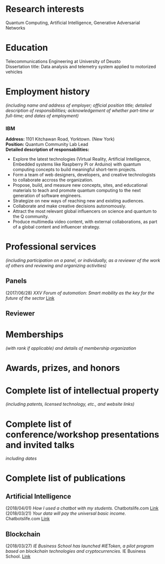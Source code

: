 # Research interests
Quantum Computing, Artificial Intelligence, Generative Adversarial Networks

# Education
Telecommunications Engineering at University of Deusto  
Dissertation title: Data analysis and telemetry system applied to motorized vehicles  

# Employment history  
*(including name and address of employer; official position title; detailed description of responsibilities; acknowledgement of whether part-time or full-time; and dates of employment)*
### IBM  
**Address:** 1101 Kitchawan Road, Yorktown. (New York)  
**Position:** Quantum Community Lab Lead  
**Detailed description of responsabilities:**  
* Explore the latest technologies (Virtual Reality, Artificial Intelligence, Embedded systems like Raspberry Pi or Arduino) with quantum computing concepts to build meaningful short-term projects.  
* Form a team of web designers, developers, and creative technologists to collaborate accross the organization.  
* Propose, build, and measure new concepts, sites, and educational materials to teach and promote quantum computing to the next generation of software engineers.  
* Strategize on new ways of reaching new and existing audiences.  
* Collaborate and make creative decisions autonomously.  
* Attract the most relevant global influencers on science and quantum to the Q community.  
* Produce multimedia video content, with external collaborations, as part of a global content and influencer strategy.  





# Professional services  
*(including participation on a panel, or individually, as a reviewer of the work of others and reviewing and organizing activities)*  

## Panels  
(2017/06/28) *XXV Forum of automotion: Smart mobility as the key for the future of the sector* [Link](https://twitter.com/asierarranz/status/879963020574806017?s=12)  
  
## Reviewer  
  



# Memberships  
*(with rank if applicable) and details of membership organization*

# Awards, prizes, and honors

# Complete list of intellectual property  
*(including patents, licensed technology, etc., and website links)*

# Complete list of conference/workshop presentations and invited talks  
*including dates*

# Complete list of publications
## Artificial Intelligence
(2018/04/01) *How I used a chatbot with my students.* Chatbotslife.com [Link](https://chatbotslife.com/how-i-used-a-chatbot-with-my-students-952a4979c3dc)  
(2018/03/21) *Your data will pay the universal basic income.* Chatbotslife.com [Link](https://medium.com/@asierarranz/your-data-will-pay-the-universal-basic-income-d24fe5a4d799)  

## Blockchain
(2018/03/27) *IE Business School has launched #IEToken, a pilot program based on blockchain technologies and cryptocurrencies.* IE Business School. [Link](https://imba.blogs.ie.edu/2018/03/ie-business-school-launches-ietoken-to-work-with-blockchain-technology-on-its-international-mba/)



